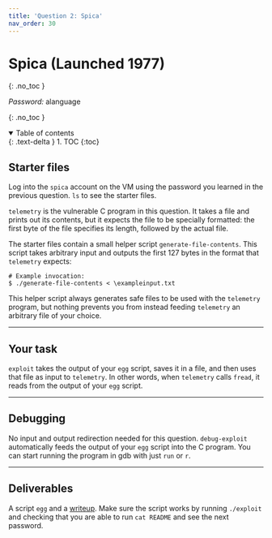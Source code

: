 ```yaml
---
title: 'Question 2: Spica'
nav_order: 30
---
```


# Spica (Launched 1977)
{: .no_toc }

_Password:_ alanguage

{: .no_toc }

<details open markdown="block">
  <summary>
    Table of contents
  </summary>
  {: .text-delta }
1. TOC
{:toc}
</details>

## Starter files

Log into the `spica` account on the VM using the password you learned in
the previous question. `ls` to see the starter files.

`telemetry` is the vulnerable C program in this question. It takes a
file and prints out its contents, but it expects the file to be
specially formatted: the first byte of the file specifies its length,
followed by the actual file.

The starter files contain a small helper script
`generate-file-contents`. This script takes arbitrary input and outputs
the first 127 bytes in the format that `telemetry` expects:

``` {commandchars="\\\\\\{\\}"}
# Example invocation:
$ ./generate-file-contents < \exampleinput.txt
```

This helper script always generates safe files to be used with the
`telemetry` program, but nothing prevents you from instead feeding
`telemetry` an arbitrary file of your choice.

------------------------------------------------------------------------

## Your task

`exploit` takes the output of your `egg` script, saves it in a file, and
then uses that file as input to `telemetry`. In other words, when
`telemetry` calls `fread`, it reads from the output of your `egg`
script.

------------------------------------------------------------------------

## Debugging

No input and output redirection needed for this question.
`debug-exploit` automatically feeds the output of your `egg` script into
the C program. You can start running the program in gdb with just `run`
or `r`.

------------------------------------------------------------------------

## Deliverables
A script `egg` and a [writeup](#sec:writeup). Make
sure the script works by running `./exploit` and checking that you are
able to run `cat README` and see the next password.

